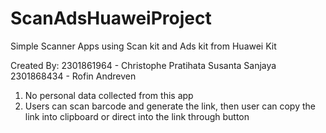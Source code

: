 # ScanAdsHuaweiProject
Simple Scanner Apps using Scan kit and Ads kit from Huawei Kit

Created By:
2301861964 - Christophe Pratihata Susanta Sanjaya
2301868434 - Rofin Andreven

1. No personal data collected from this app
2. Users can scan barcode and generate the link, then user can copy the link into clipboard or direct into the link through button

